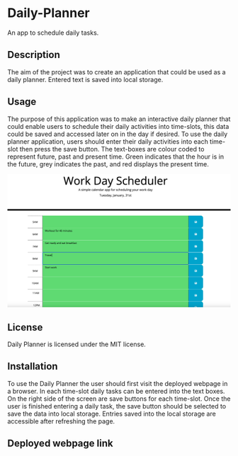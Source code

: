 # Daily-Planner

An app to schedule daily tasks.

## Description

The aim of the project was to create an application that could be used as a daily planner. Entered text is saved into local storage.

## Usage

The purpose of this application was to make an interactive daily planner that could enable users to schedule their daily activities into time-slots, this data could be saved and accessed later on in the day if desired. To use the daily planner application, users should enter their daily activities into each time-slot then press the save button. The text-boxes are colour coded to represent future, past and present time. Green indicates that the hour is in the future, grey indicates the past, and red displays the present time.

![screenshot](screenshot.png "screenshot of the Daily Planner")

## License

Daily Planner is licensed under the MIT license.

## Installation

To use the Daily Planner the user should first visit the deployed webpage in a browser. In each time-slot daily tasks can be entered into the text boxes. On the right side of the screen are save buttons for each time-slot. Once the user is finished entering a daily task, the save button should be selected to save the data into local storage. Entries saved into the local storage are accessible after refreshing the page.

## Deployed webpage link
